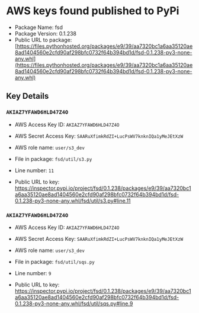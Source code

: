 # AWS keys found published to PyPi

* Package Name: fsd
* Package Version: 0.1.238
* Public URL to package: [https://files.pythonhosted.org/packages/e9/39/aa7320bc1a6aa35120ae8ad1404560e2cfd90af298bfc0732f64b394bd1d/fsd-0.1.238-py3-none-any.whl](https://files.pythonhosted.org/packages/e9/39/aa7320bc1a6aa35120ae8ad1404560e2cfd90af298bfc0732f64b394bd1d/fsd-0.1.238-py3-none-any.whl)

## Key Details

### `AKIAZ7YFAWD6HLD47Z4O`

* AWS Access Key ID: `AKIAZ7YFAWD6HLD47Z4O`
* AWS Secret Access Key: `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` 
* AWS role name: `user/s3_dev`
* File in package: `fsd/util/s3.py`
* Line number: `11`

* Public URL to key: https://inspector.pypi.io/project/fsd/0.1.238/packages/e9/39/aa7320bc1a6aa35120ae8ad1404560e2cfd90af298bfc0732f64b394bd1d/fsd-0.1.238-py3-none-any.whl/fsd/util/s3.py#line.11



### `AKIAZ7YFAWD6HLD47Z4O`

* AWS Access Key ID: `AKIAZ7YFAWD6HLD47Z4O`
* AWS Secret Access Key: `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` 
* AWS role name: `user/s3_dev`
* File in package: `fsd/util/sqs.py`
* Line number: `9`

* Public URL to key: https://inspector.pypi.io/project/fsd/0.1.238/packages/e9/39/aa7320bc1a6aa35120ae8ad1404560e2cfd90af298bfc0732f64b394bd1d/fsd-0.1.238-py3-none-any.whl/fsd/util/sqs.py#line.9


